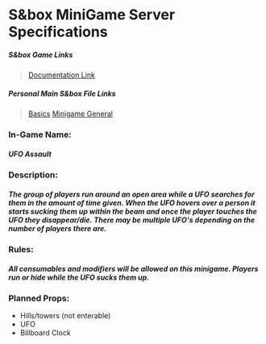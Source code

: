 # S&box MiniGame Server Specifications

##### S&box Game Links
> [Documentation Link](https://wiki.facepunch.com/sbox/)

##### Personal Main S&box File Links
> [Basics](https://github.com/Plyons614/Sbox-Documentation-/blob/main/s%26boxBasics.md)
> [Minigame General](https://github.com/Plyons614/Sbox-Documentation-/blob/main/s%26boxMiniGameServerInfo.md)

### In-Game Name:
##### UFO Assault

### Description:
##### The group of players run around an open area while a UFO searches for them in the amount of time given. When the UFO hovers over a person it starts sucking them up within the beam and once the player touches the UFO they disappear/die. There may be multiple UFO's depending on the number of players there are.

### Rules:
##### All consumables and modifiers will be allowed on this minigame. Players run or hide while the UFO sucks them up.

### Planned Props:
- Hills/towers (not enterable)
- UFO
- Billboard Clock 